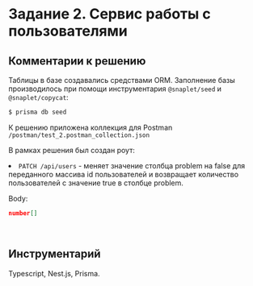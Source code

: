 # Задание 2. Сервис работы с пользователями

## Комментарии к решению
Таблицы в базе создавались cредствами ORM. Заполнение базы производилось при помощи инструментария <code>@snaplet/seed</code> и <code>@snaplet/copycat</code>:
```bash
$ prisma db seed
```

К решению приложена коллекция для Postman <code>/postman/test_2.postman_collection.json</code>

В рамках решения был создан роут:

<li> <code>PATCH /api/users</code> - меняет значение столбца problem на false для переданного массива id пользователей и возвращает количество пользователей с значение true в столбце problem.

Body: 

```json
number[]
```
<br>


## Инструментарий

Typescript, Nest.js, Prisma.

